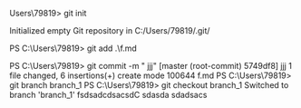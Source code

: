Users\79819> git init

Initialized empty Git repository in C:/Users/79819/.git/

PS C:\Users\79819> git add .\f.md

PS C:\Users\79819> git commit -m " jjj"
[master (root-commit) 5749df8]  jjj
 1 file changed, 6 insertions(+)
 create mode 100644 f.md
PS C:\Users\79819> git branch branch_1
PS C:\Users\79819> git checkout branch_1
Switched to branch 'branch_1'
fsdsadcdsacsdC
sdasda
sdadsacs